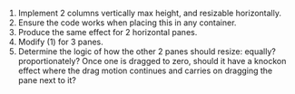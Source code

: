 1. Implement 2 columns vertically max height, and resizable horizontally.
2. Ensure the code works when placing this in any container.
3. Produce the same effect for 2 horizontal panes.
4. Modify (1) for 3 panes.
5. Determine the logic of how the other 2 panes should resize: equally? proportionately? Once one is dragged to zero, should it have a knockon effect where the drag motion continues and carries on dragging the pane next to it?
